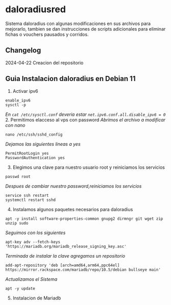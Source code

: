 # daloradiusred
Sistema daloradius con algunas modificaciones en sus archivos para mejorarlo, tambien se dan instrucciones de scripts adicionales para eliminar fichas o vouchers pausados y corridos.
## Changelog
2024-04-22 Creacion del repositorio
## Guia Instalacion daloradius en Debian 11
1. Activar ipv6
```
enable_ipv6
sysctl -p
```
_En `cat /etc/sysctl.conf` deveria estar `net.ipv6.conf.all.disable_ipv6 = 0`_
2. Permitimos elacceso al vps con password
_Abrimos el archivo a modificar con nano_
```
nano /etc/ssh/sshd_config
```
_Dejamos las siguientes lineas a yes_
```
PermitRootLogin yes
PasswordAuthentication yes
```
3. Elegimos una clave para nuestro usuario root y reiniciamos los servicios
```
passwd root
```
_Despues de cambiar nuestro password,reiniciamos los servicios_
```
service ssh restart
systemctl restart sshd
```
4. Instalamos algunos paquetes necesarios para daloradius
```
apt -y install software-properties-common gnupg2 dirmngr git wget zip unzip sudo
```
_Seguimos con los siguientes_
```
apt-key adv --fetch-keys 'https://mariadb.org/mariadb_release_signing_key.asc'
```
_Terminada de instalar la clave agregamos un repositorio_
```
add-apt-repository 'deb [arch=amd64,arm64,ppc64el] https://mirror.rackspace.com/mariadb/repo/10.5/debian bullseye main'
```
_Actualizamos el Sistema_
```
apt -y update
```
5. Instalacion de Mariadb

